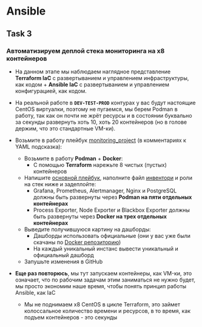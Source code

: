# Ansible

## Task 3

### Автоматизируем деплой стека мониторинга на x8 контейнеров

- На данном этапе мы наблюдаем наглядное представление **Terraform IaC** с развертыванием и управлением инфраструктуры, как кодом + **Ansible IaC** с развертыванием и управлением конфигурацией, как кодом. 
- На реальной работе в **`DEV-TEST-PROD`** контурах у вас будут настоящие CentOS виртуалки, поэтому не пугаемся, мы берем Podman в работу, так как он почти не жрёт ресурсы и в состоянии буквально за секунды развернуть хоть 10, хоть 20 контейнеров (но в голове держим, что это стандартные VM-ки).

- Возьмите в работу плейбук [monitoring_project](https://github.com/lamjob1993/ansible-monitoring/blob/main/ansible/monitoring_project/playbook.yml) (в комментариях к YAML подсказка):
  - Возьмите в работу **Podman** + **Docker**:
    - С помощью **Terraform** нарежьте 8 чистых (пустых) контейнеров
  - Напишите [основной плейбук](https://github.com/lamjob1993/ansible-monitoring/blob/main/ansible/monitoring_project/playbook.yml), наполните файл [инвентори](https://github.com/lamjob1993/ansible-monitoring/blob/main/ansible/monitoring_project/inventory.ini) и роли на стек ниже и задеплойте:
    - Grafana, Prometheus, Alertmanager, Nginx и PostgreSQL должны быть развернуты через **Podman на пяти отдельных контейнерах**
    - Process Exporter, Node Exporter и Blackbox Exporter должны быть развернуты через **Docker на трех отдельных контейнерах**
  - Выведите получившуюся картину на дашборды:
    - Дашборды использовать официальные (они у вас уже были скачаны по [Docker репозиторию](https://github.com/lamjob1993/docker-monitoring/blob/main/docker/task_4.md))
    - На каждый уникальный инстанс вывести уникальный и официальный дашборд
  - Запушьте изменения в GitHub
- **Еще раз повторюсь**, мы тут запускаем контейнеры, как VM-ки, это означает, что по рабочим задачам этим заниматься не нужно будет, мы просто экономим наше время, чтобы понять принцип работы Ansible, как IaC
  - Мы не поднимаем x8 CentOS в цикле Terraform, это займет колоссальное количество времени и ресурсов, в то время, как подъем контейнеров - это секунды
